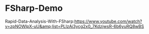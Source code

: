 # FSharp-Demo
Rapid-Data-Analysis-With-FSharp:https://www.youtube.com/watch?v=zpNOWlpX-uU&amp;list=PLlzAi3ycg2x0_7KdzjwsR-6b6yuRQ8wBS
